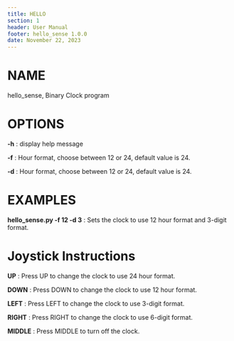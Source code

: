 ```yaml
---
title: HELLO
section: 1
header: User Manual
footer: hello_sense 1.0.0
date: November 22, 2023
---
```


# NAME
hello_sense, Binary Clock program

# OPTIONS
**-h** 
: display help message

**-f** 
: Hour format, choose between 12 or 24, default value is 24.

**-d** 
: Hour format, choose between 12 or 24, default value is 24.

# EXAMPLES
**hello_sense.py -f 12 -d 3**
: Sets the clock to use 12 hour format and 3-digit format.

# Joystick Instructions
**UP**
: Press UP to change the clock to use 24 hour format.

**DOWN**
: Press DOWN to change the clock to use 12 hour format.

**LEFT**
: Press LEFT to change the clock to use 3-digit format.

**RIGHT**
: Press RIGHT to change the clock to use 6-digit format.

**MIDDLE**
: Press MIDDLE to turn off the clock.